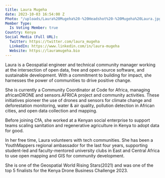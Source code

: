```yaml
---
title: Laura Mugeha
date: 2023-10-03 16:54:00 Z
Photo: "/uploads/Laura%20Mugeha%20-%20Headshot%20-%20Mugeha%20Laura.jpg"
Member Type:
  Is Voting Member: true
Country: Kenya
Social Media (Full URL):
  Twitter: https://twitter.com/laura_mugeha
  LinkedIn: https://www.linkedin.com/in/laura-mugeha
  Website: https://lauramugeha.bio
---
```


Laura is a Geospatial engineer and technical community manager working at the intersection of open data, free and open-source software, and sustainable development. With a commitment to building for impact, she harnesses the power of communities to drive positive change.

She is currently a Community Coordinator at Code for Africa, managing africanDRONE and sensors.AFRICA project and community activities. These initiatives pioneer the use of drones and sensors for climate change and deforestation monitoring, water & air quality, pollution detection in African cities, and open data collection and mapping.

Before joining CfA, she worked at a Kenyan social enterprise to support teams scaling sanitation and regenerative agriculture in Kenya to adopt data for good.

In her free time, Laura volunteers with tech communities. She has been a YouthMappers regional ambassador for the last four years, supporting student-led and faculty-mentored university clubs in East and Central Africa to use open mapping and GIS for community development.

She is one of the Geospatial World Rising Stars(2021) and was one of the top 5 finalists for the Kenya Drone Business Challenge 2023.